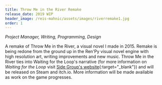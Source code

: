 ```yaml
---
title: Throw Me in the River Remake
release_date: 2019 WIP
header_image: /reis-mahnic/assets/images/riverremake1.jpg
order: 1
---
```

_Project Manager, Writing, Programming, Design_ 

A remake of Throw Me in the River, a visual novel I made in 2015. Remake is being redone from the ground up in the Ren'Py visual novel engine with high resolution art, writing improvements and new music. Throw Me in the River ties into Waiting for the Loop's narrative (for more information on _Waiting for the Loop_ visit [Side Group's website](http://sidegroupgames.com){:target="_blank"}) and will be released on Steam and itch.io. More information will be made available as work on the game progresses.
